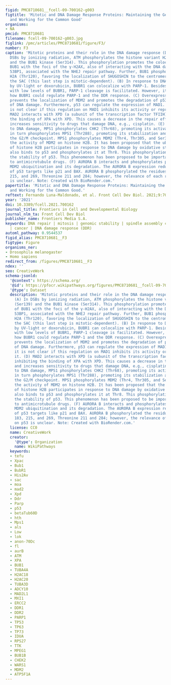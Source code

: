 ```yaml
---
figid: PMC8710681__fcell-09-700162-g003
figtitle: 'Mitotic and DNA Damage Response Proteins: Maintaining the Genome Stability
  and Working for the Common Good'
organisms:
- NA
pmcid: PMC8710681
filename: fcell-09-700162-g003.jpg
figlink: /pmc/articles/PMC8710681/figure/F3/
number: F3
caption: 'Mitotic proteins and their role in the DNA damage response (DDR). (A) In
  DSBs by ionizing radiation, ATM phosphorylates the histone variant H2AX (Ser139)
  and the BUB1 kinase (Ser314). This phosphorylation promotes the colocalization of
  BUB1 with the foci of the γ-H2AX, also of interacting with the DNA damage protein,
  53BP1, associated with the NHEJ repair pathway. Further, BUB1 phosphorylates the
  H2A (Thr120), favoring the localization of SHUGOSHIN to the centromeres and activating
  the SAC (this last step is mitotic-dependent). (B) In response to DNA damage caused
  by UV-light or doxorubicin, BUBR1 can colocalize with PARP-1. Besides, in cells
  with low levels of BUBR1, PARP-1 cleavage is facilitated. However, it is unknown
  how BUBR1 could regulate PARP-1 and the DDR response. (C) Overexpression of MAD1
  prevents the localization of MDM2 and promotes the degradation of p53 in the presence
  of DNA damage. Furthermore, p53 can regulate the expression of MAD1. However, it
  is not clear if this regulation on MAD1 inhibits its activity or represses it. (D)
  MAD2 interacts with XPD (a subunit of the transcription factor TFIIH), inhibiting
  the binding of XPA with XPD. This causes a decrease in the repair efficiency and
  increases sensitivity to drugs that damage DNA, e.g., cisplatin. (E) In response
  to DNA damage, MPS1 phosphorylates CHK2 (Thr68), promoting its activation, which
  in turn phosphorylates MPS1 (Thr288), promoting its stabilization and activating
  the G2/M checkpoint. MPS1 phosphorylates MDM2 (Thr4, Thr305, and Ser307), increasing
  the activity of MDM2 on histone H2B. It has been proposed that the ubiquitination
  of histone H2B participates in response to DNA damage by oxidative stress. MPS1
  also binds to p53 and phosphorylates it at Thr8. This phosphorylation increases
  the stability of p53. This phenomenon has been proposed to be important in response
  to antimicrotubule drugs. (F) AURORA B interacts and phosphorylates p53 and promotes
  MDM2 ubiquitination and its degradation. The AURORA B expression reduces the transcription
  of p53 targets like p21 and BAX. AURORA B phosphorylated the residues: Serine 183,
  215, and 269, Threonine 211 and 284; however, the relevance of each residue on p53
  is unclear. Note: Created with BioRender.com.'
papertitle: 'Mitotic and DNA Damage Response Proteins: Maintaining the Genome Stability
  and Working for the Common Good.'
reftext: Fernando Luna-Maldonado, et al. Front Cell Dev Biol. 2021;9:700162.
year: '2021'
doi: 10.3389/fcell.2021.700162
journal_title: Frontiers in Cell and Developmental Biology
journal_nlm_ta: Front Cell Dev Biol
publisher_name: Frontiers Media S.A.
keywords: DNA repair | mitosis | genomic stability | spindle assembly checkpoint (SAC)
  | cancer | DNA damage response (DDR)
automl_pathway: 0.9544537
figid_alias: PMC8710681__F3
figtype: Figure
organisms_ner:
- Drosophila melanogaster
- Homo sapiens
redirect_from: /figures/PMC8710681__F3
ndex: ''
seo: CreativeWork
schema-jsonld:
  '@context': https://schema.org/
  '@id': https://pfocr.wikipathways.org/figures/PMC8710681__fcell-09-700162-g003.html
  '@type': Dataset
  description: 'Mitotic proteins and their role in the DNA damage response (DDR).
    (A) In DSBs by ionizing radiation, ATM phosphorylates the histone variant H2AX
    (Ser139) and the BUB1 kinase (Ser314). This phosphorylation promotes the colocalization
    of BUB1 with the foci of the γ-H2AX, also of interacting with the DNA damage protein,
    53BP1, associated with the NHEJ repair pathway. Further, BUB1 phosphorylates the
    H2A (Thr120), favoring the localization of SHUGOSHIN to the centromeres and activating
    the SAC (this last step is mitotic-dependent). (B) In response to DNA damage caused
    by UV-light or doxorubicin, BUBR1 can colocalize with PARP-1. Besides, in cells
    with low levels of BUBR1, PARP-1 cleavage is facilitated. However, it is unknown
    how BUBR1 could regulate PARP-1 and the DDR response. (C) Overexpression of MAD1
    prevents the localization of MDM2 and promotes the degradation of p53 in the presence
    of DNA damage. Furthermore, p53 can regulate the expression of MAD1. However,
    it is not clear if this regulation on MAD1 inhibits its activity or represses
    it. (D) MAD2 interacts with XPD (a subunit of the transcription factor TFIIH),
    inhibiting the binding of XPA with XPD. This causes a decrease in the repair efficiency
    and increases sensitivity to drugs that damage DNA, e.g., cisplatin. (E) In response
    to DNA damage, MPS1 phosphorylates CHK2 (Thr68), promoting its activation, which
    in turn phosphorylates MPS1 (Thr288), promoting its stabilization and activating
    the G2/M checkpoint. MPS1 phosphorylates MDM2 (Thr4, Thr305, and Ser307), increasing
    the activity of MDM2 on histone H2B. It has been proposed that the ubiquitination
    of histone H2B participates in response to DNA damage by oxidative stress. MPS1
    also binds to p53 and phosphorylates it at Thr8. This phosphorylation increases
    the stability of p53. This phenomenon has been proposed to be important in response
    to antimicrotubule drugs. (F) AURORA B interacts and phosphorylates p53 and promotes
    MDM2 ubiquitination and its degradation. The AURORA B expression reduces the transcription
    of p53 targets like p21 and BAX. AURORA B phosphorylated the residues: Serine
    183, 215, and 269, Threonine 211 and 284; however, the relevance of each residue
    on p53 is unclear. Note: Created with BioRender.com.'
  license: CC0
  name: CreativeWork
  creator:
    '@type': Organization
    name: WikiPathways
  keywords:
  - tefu
  - Xpac
  - Bub1
  - BubR1
  - His2Av
  - sac
  - moa
  - mad2
  - Xpd
  - Ddr
  - Parp
  - p53
  - betaTub60D
  - hth
  - Mps1
  - als
  - Low
  - lok
  - anon-70Dc
  - fl
  - aurB
  - ATM
  - XPA
  - BUB1
  - TUBA4A
  - H2AC18
  - H2AC20
  - TUBA3D
  - ADCY10
  - MAD2L1
  - MXI1
  - ERCC2
  - DDR1
  - DDR2
  - PARP1
  - TP53
  - TP63
  - TP73
  - IDUA
  - RPS27
  - TTK
  - MPEG1
  - BUB1B
  - CHEK2
  - WARS1
  - MDM2
  - ATP5F1A
---
```

